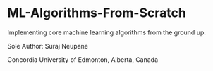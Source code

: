 # ML-Algorithms-From-Scratch

Implementing core machine learning algorithms from the ground up.

Sole Author: Suraj Neupane

Concordia University of Edmonton, Alberta, Canada
